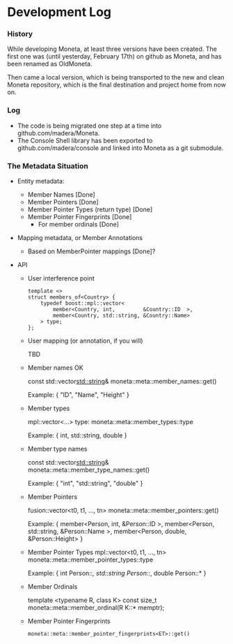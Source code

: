 # Development Log### HistoryWhile developing Moneta, at least three versions have been created. The first one was (until yesterday, February 17th) on github as Moneta, and has been renamed as OldMoneta.Then came a local version, which is being transported to the new and clean Moneta repository, which is the final destination and project home from now on.### Log * The code is being migrated one step at a time into github.com/madera/Moneta. * The Console Shell library has been exported to github.com/madera/console and linked into Moneta as a git submodule.### The Metadata Situation* Entity metadata:	- Member Names [Done]	- Member Pointers [Done]	- Member Pointer Types (return type) [Done]	- Member Pointer Fingerprints [Done]		- For member ordinals [Done]* Mapping metadata, or Member Annotations  - Based on MemberPointer mappings [Done]?* API  - User interference point		template <>		struct members_of<Country> {			typedef boost::mpl::vector<				member<Country, int,         &Country::ID  >,				member<Country, std::string, &Country::Name>			> type;		};  - User mapping (or annotation, if you will)	TBD  - Member names OK	const std::vector<std::string>&	moneta::meta::member_names<ET>::get()	Example: { "ID", "Name", "Height" }  - Member types	mpl::vector<...>	type:		moneta::meta::member_types<ET>::type	Example: { int, std::string, double }  - Member type names	const std::vector<std::string>&	moneta::meta::member_type_names<ET>::get()	Example: { "int", "std::string", "double" }  - Member Pointers	fusion::vector<t0, t1, ..., tn>	moneta::meta::member_pointers<ET>::get()	Example: {		member<Person, int,         &Person::ID    >,		member<Person, std::string, &Person::Name  >,		member<Person, double,      &Person::Height>	}  - Member Pointer Types	mpl::vector<t0, t1, ..., tn>	moneta::meta::member_pointer_types<ET>::type	Example: {		int Person::*,		std::string Person::*,		double Person::*	}  - Member Ordinals	template <typename R, class K>	const size_t	moneta::meta::member_ordinal(R K::* memptr);  - Member Pointer Fingerprints  	    moneta::meta::member_pointer_fingerprints<ET>::get()